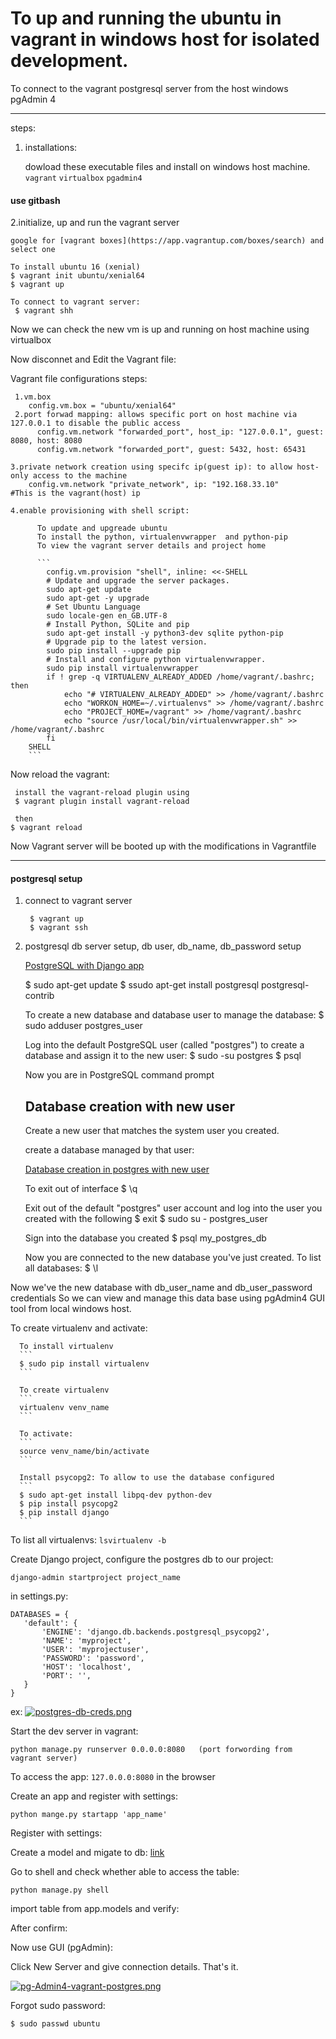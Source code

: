 # To up and running the ubuntu in vagrant in windows host for isolated development.
To connect to the vagrant postgresql server from the host windows pgAdmin 4

------------------------------------------------------------------

steps:

1. installations:

     dowload these executable files and install on windows host machine.
    `vagrant`
    `virtualbox`
    `pgadmin4`

#### use gitbash
2.initialize, up and run the vagrant server

    google for [vagrant boxes](https://app.vagrantup.com/boxes/search) and select one
    
    To install ubuntu 16 (xenial) 
    $ vagrant init ubuntu/xenial64
    $ vagrant up
    
    To connect to vagrant server:
     $ vagrant shh
     
Now we can check the new vm is up and running on host machine using virtualbox

Now disconnet and Edit the Vagrant file:

Vagrant file configurations steps:

     1.vm.box
        config.vm.box = "ubuntu/xenial64"
     2.port forwad mapping: allows specific port on host machine via 127.0.0.1 to disable the public access
          config.vm.network "forwarded_port", host_ip: "127.0.0.1", guest: 8080, host: 8080
          config.vm.network "forwarded_port", guest: 5432, host: 65431
  
    3.private network creation using specifc ip(guest ip): to allow host-only access to the machine 
        config.vm.network "private_network", ip: "192.168.33.10"          #This is the vagrant(host) ip
        
    4.enable provisioning with shell script: 
          
          To update and upgreade ubuntu
          To install the python, virtualenvwrapper  and python-pip
          To view the vagrant server details and project home
          
          ```
            config.vm.provision "shell", inline: <<-SHELL
            # Update and upgrade the server packages.
            sudo apt-get update
            sudo apt-get -y upgrade
            # Set Ubuntu Language
            sudo locale-gen en_GB.UTF-8
            # Install Python, SQLite and pip
            sudo apt-get install -y python3-dev sqlite python-pip
            # Upgrade pip to the latest version.
            sudo pip install --upgrade pip
            # Install and configure python virtualenvwrapper.
            sudo pip install virtualenvwrapper
            if ! grep -q VIRTUALENV_ALREADY_ADDED /home/vagrant/.bashrc; then
                echo "# VIRTUALENV_ALREADY_ADDED" >> /home/vagrant/.bashrc
                echo "WORKON_HOME=~/.virtualenvs" >> /home/vagrant/.bashrc
                echo "PROJECT_HOME=/vagrant" >> /home/vagrant/.bashrc
                echo "source /usr/local/bin/virtualenvwrapper.sh" >> /home/vagrant/.bashrc
            fi
        SHELL
        ```
        
Now reload the vagrant:

     install the vagrant-reload plugin using
     $ vagrant plugin install vagrant-reload
     
     then
    $ vagrant reload

Now Vagrant server will be booted up with the modifications in Vagrantfile

---------------------------------------------------------------------------------

#### postgresql setup

1. connect to vagrant server 

        $ vagrant up
        $ vagrant ssh
    
2. postgresql db server setup, db user, db_name, db_password setup

      [PostgreSQL with Django app](https://postimg.cc/zbdnfDsp)
      
      $ sudo apt-get update
      $ ssudo apt-get install postgresql postgresql-contrib
      
      To create a new database and database user to manage the database:
      $ sudo adduser postgres_user
      
      Log into the default PostgreSQL user (called "postgres") to create a database and assign it to the new user:
      $ sudo -su postgres
      $ psql
      
      Now you are in PostgreSQL command prompt
      
      ## Database creation with new user
      
      Create a new user that matches the system user you created.
      
      create a database managed by that user:
      
      [Database creation in postgres with new user](![spsa_db_creation](https://user-images.githubusercontent.com/29883334/91632215-04845300-e9fd-11ea-81b6-15481747ca25.PNG)
)
     
     
     
      
      To exit out of interface
      $ \q
      
      Exit out of the default "postgres" user account and log into the user you created with the following 
      $ exit
      $ sudo su - postgres_user
      
      Sign into the database you created 
      $ psql my_postgres_db
      
      Now you are connected to the new database you've just created.
      To list all databases:
      $ \l
      
 Now we've the new database with db_user_name and db_user_password credentials
 So we can view and manage this data base using pgAdmin4 GUI tool from local windows host.
 

  To create virtualenv and activate:
  
      To install virtualenv
      ```
      $ sudo pip install virtualenv
      ```
      
      To create virtualenv
      ```
      virtualenv venv_name
      ```
      
      To activate:
      ```
      source venv_name/bin/activate
      ```
      
      Install psycopg2: To allow to use the database configured
      ```
      $ sudo apt-get install libpq-dev python-dev
      $ pip install psycopg2
      $ pip install django 
      ```
      
 To list all virtualenvs: `lsvirtualenv -b`
      
 Create Django project, configure the postgres db to our project:
 
 ```
 django-admin startproject project_name
 ```
 
 in settings.py:
 
 ```
 DATABASES = {
    'default': {
        'ENGINE': 'django.db.backends.postgresql_psycopg2',
        'NAME': 'myproject',
        'USER': 'myprojectuser',
        'PASSWORD': 'password',
        'HOST': 'localhost',
        'PORT': '',
    }
}
```

ex:
[![postgres-db-creds.png](https://i.postimg.cc/k4bmyNKp/postgres-db-creds.png)](https://postimg.cc/1ns2mqWG)


Start the dev server in vagrant:
```
python manage.py runserver 0.0.0.0:8080   (port forwording from vagrant server)
```

To access the app:
`127.0.0.0:8080` in the browser

Create an app and register with settings:
```
python mange.py startapp 'app_name'
```

Register with settings:

Create a model and migate to db:
[link](https://www.digitalocean.com/community/tutorials/how-to-create-django-models)


Go to shell and check whether able to access the table:
```
python manage.py shell
```

import table from app.models and verify:

After confirm:

Now use GUI (pgAdmin):

Click New Server and give connection details. That's it.

[![pg-Admin4-vagrant-postgres.png](https://i.postimg.cc/Njc52Fqt/pg-Admin4-vagrant-postgres.png)](https://postimg.cc/F7T929HC)




Forgot sudo password:

```
$ sudo passwd ubuntu
```











